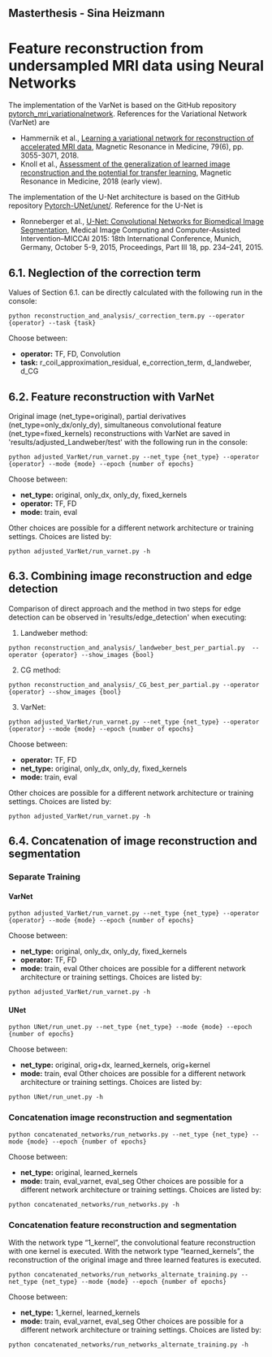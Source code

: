 ## Masterthesis - Sina Heizmann

# Feature reconstruction from undersampled MRI data using Neural Networks

The implementation of the VarNet is based on the GitHub repository [pytorch_mri_variationalnetwork](https://github.com/rixez/pytorch_mri_variationalnetwork). References for the Variational Network (VarNet) are
- Hammernik et al., [Learning a variational network for reconstruction of accelerated MRI data](https://onlinelibrary.wiley.com/doi/full/10.1002/mrm.26977), Magnetic Resonance in Medicine, 79(6), pp. 3055-3071, 2018.
- Knoll et al., [Assessment of the generalization of learned image reconstruction and the potential for transfer learning](https://onlinelibrary.wiley.com/doi/full/10.1002/mrm.27355), Magnetic Resonance in Medicine, 2018 (early view).


The implementation of the U-Net architecture is based on the GitHub repository [Pytorch-UNet/unet/](https://github.com/milesial/Pytorch-UNet/tree/master/unet). Reference for the U-Net is
- Ronneberger et al., [U-Net: Convolutional Networks for Biomedical Image Segmentation](https://arxiv.org/abs/1505.04597), Medical Image Computing and Computer-Assisted Intervention–MICCAI 2015: 18th International Conference, Munich, Germany, October 5-9, 2015, Proceedings, Part III 18, pp. 234–241, 2015.



## 6.1. Neglection of the correction term
Values of Section 6.1. can be directly calculated with the following run in the console:
```
python reconstruction_and_analysis/_correction_term.py --operator {operator} --task {task}
```
Choose between:
- **operator:**	 TF, FD, Convolution
- **task:**		 r_coil_approximation_residual, e_correction_term, d_landweber, d_CG


## 6.2. Feature reconstruction with VarNet
Original image (net_type=original), partial derivatives (net_type=only_dx/only_dy), simultaneous convolutional feature (net_type=fixed_kernels) reconstructions with VarNet are saved in 'results/adjusted_Landweber/test' with the following run in the console:
```
python adjusted_VarNet/run_varnet.py --net_type {net_type} --operator {operator} --mode {mode} --epoch {number of epochs}
```
Choose between:
- **net_type:**	 original, only_dx, only_dy, fixed_kernels
- **operator:**	 TF, FD
- **mode:**	 train, eval

Other choices are possible for a different network architecture or training settings. Choices are listed by:
```
python adjusted_VarNet/run_varnet.py -h
```


## 6.3. Combining image reconstruction and edge detection
Comparison of direct approach and the method in two steps for edge detection can be observed in 'results/edge_detection' when executing:
1. Landweber method:
```
python reconstruction_and_analysis/_landweber_best_per_partial.py  --operator {operator} --show_images {bool} 
```
2. CG method:
```
python reconstruction_and_analysis/_CG_best_per_partial.py --operator {operator} --show_images {bool} 
```
3. VarNet:
```
python adjusted_VarNet/run_varnet.py --net_type {net_type} --operator {operator} --mode {mode} --epoch {number of epochs}

```
Choose between:
- **operator:**	 TF, FD
- **net_type:**	 original, only_dx, only_dy, fixed_kernels
- **mode:**	 train, eval

Other choices are possible for a different network architecture or training settings. Choices are listed by:
```
python adjusted_VarNet/run_varnet.py -h
```


## 6.4. Concatenation of image reconstruction and segmentation
### Separate Training
#### VarNet
```
python adjusted_VarNet/run_varnet.py --net_type {net_type} --operator {operator} --mode {mode} --epoch {number of epochs}

```
Choose between:
- **net_type:**	 original, only_dx, only_dy, fixed_kernels
- **operator:**	 TF, FD
- **mode:**	 train, eval
Other choices are possible for a different network architecture or training settings. Choices are listed by:
```
python adjusted_VarNet/run_varnet.py -h
```

#### UNet
```
python UNet/run_unet.py --net_type {net_type} --mode {mode} --epoch {number of epochs}

```
Choose between:
- **net_type:**	 original, orig+dx, learned_kernels, orig+kernel
- **mode:**	 train, eval
Other choices are possible for a different network architecture or training settings. Choices are listed by:
```
python UNet/run_unet.py -h
```



### Concatenation image reconstruction and segmentation
```
python concatenated_networks/run_networks.py --net_type {net_type} --mode {mode} --epoch {number of epochs}

```
Choose between:
- **net_type:**	 original, learned_kernels
- **mode:**	 train, eval_varnet, eval_seg
Other choices are possible for a different network architecture or training settings. Choices are listed by:
```
python concatenated_networks/run_networks.py -h
```


### Concatenation feature reconstruction and segmentation
With the network type “1_kernel”, the convolutional feature reconstruction with one kernel is executed.
With the network type “learned_kernels”, the reconstruction of the original image and three learned features is executed.
```
python concatenated_networks/run_networks_alternate_training.py --net_type {net_type} --mode {mode} --epoch {number of epochs}

```
Choose between:
- **net_type:**	 1_kernel, learned_kernels
- **mode:**	 train, eval_varnet, eval_seg
Other choices are possible for a different network architecture or training settings. Choices are listed by:
```
python concatenated_networks/run_networks_alternate_training.py -h
```






